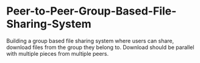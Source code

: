 # Peer-to-Peer-Group-Based-File-Sharing-System
Building a group based file sharing system where users can share, download files from the group they belong to. Download should be parallel with multiple ​pieces from multiple peers.
